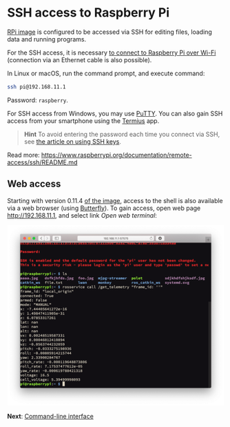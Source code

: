 SSH access to Raspberry Pi
===

[RPi image](image.md) is configured to be accessed via SSH for editing files, loading data and running programs.

For the SSH access, it is necessary [to connect to Raspberry Pi over Wi-Fi](wifi.md) (connection via an Ethernet cable is also possible).

In Linux or macOS, run the command prompt, and execute command:

```bash
ssh pi@192.168.11.1
```

Password: `raspberry`.

For SSH access from Windows, you may use [PuTTY](https://www.chiark.greenend.org.uk/~sgtatham/putty/latest.html). You can also gain SSH access from your smartphone using the [Termius](https://www.termius.com) app.

> **Hint** To avoid entering the password each time you connect via SSH, see [the article on using SSH keys](ssh-keys.md).

Read more: https://www.raspberrypi.org/documentation/remote-access/ssh/README.md

Web access
----------

Starting with version 0.11.4 [of the image](image.md), access to the shell is also available via a web browser (using [Butterfly](https://github.com/paradoxxxzero/butterfly)). To gain access, open web page http://192.168.11.1, and select link *Open web terminal*:

<img src="../assets/butterfly.png">

**Next**: [Command-line interface](cli.md)
